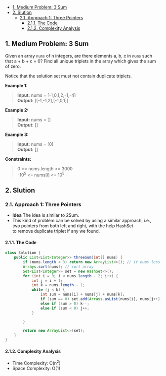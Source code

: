 <!-- TOC -->

- [1. Medium Problem: 3 Sum](#1-medium-problem-3-sum)
- [2. Slution](#2-slution)
  - [2.1. Approach 1: Three Pointers](#21-approach-1-three-pointers)
    - [2.1.1. The Code](#211-the-code)
    - [2.1.2. Complexity Analysis](#212-complexity-analysis)

<!-- /TOC -->

## 1. Medium Problem: 3 Sum
Given an array `nums` of n integers, are there elements a, b, c in `nums` such that a + b + c = 0? Find all unique triplets in the array which gives the sum of zero.  

Notice that the solution set must not contain duplicate triplets.  

**Example 1:**

>**Input:** nums = [-1,0,1,2,-1,-4]  
>**Output:** [[-1,-1,2],[-1,0,1]]  

**Example 2:**

>**Input:** nums = []  
>**Output:** []  

**Example 3:**

>**Input:** nums = [0]  
>**Output:** []
 

**Constraints:**

>0 <= nums.length <= 3000  
>-10<sup>5</sup> <= nums[i] <= 10<sup>5</sup>

## 2. Slution

### 2.1. Approach 1: Three Pointers
- **Idea** The idea is similar to 2Sum.  
- This kind of problem can be solved by using a similar approach, i.e.,  
  two pointers from both left and right, with the help HashSet  
  to remove duplicate triplet if any we found.

#### 2.1.1. The Code
```java
class Solution {
    public List<List<Integer>> threeSum(int[] nums) {
        if (nums.length < 3) return new ArrayList<>(); // if nums less than 3 element
        Arrays.sort(nums); // sort array
        Set<List<Integer>> set = new HashSet<>();
        for (int i = 0; i < nums.length - 2; i++) {
            int j = i + 1;
            int k = nums.length - 1;
            while (j < k) {
                int sum = nums[i] + nums[j] + nums[k];
                if (sum == 0) set.add(Arrays.asList(nums[i], nums[j++], nums[k--]));
                else if (sum > 0) k--;
                else if (sum < 0) j++;
            }

        }

        return new ArrayList<>(set);
    }
}
```

#### 2.1.2. Complexity Analysis
- Time Complexity: O(n<sup>2</sup>)
- Space Complexity: O(1)
